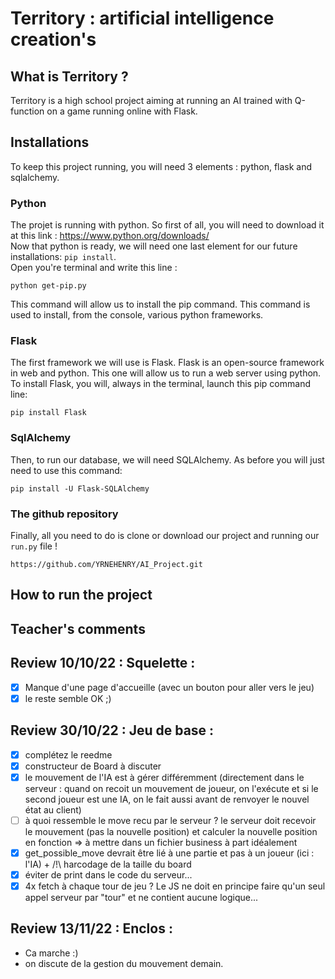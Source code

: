 # Territory : artificial intelligence creation's

## What is Territory ?
Territory is a high school project aiming at running an AI trained with Q-function on a game running online with Flask.

## Installations
To keep this project running, you will need 3 elements : python, flask and sqlalchemy.

### Python
The projet is running with python. So first of all, you will need to download it at this link : https://www.python.org/downloads/
<br>Now that python is ready, we will need one last element for our future installations: `pip install`.
<br>Open you're terminal and write this line :

    python get-pip.py    
This command will allow us to install the pip command. This command is used to install, from the console, various python frameworks.

### Flask
The first framework we will use is Flask. Flask is an open-source framework in web and python. This one will allow us to run a web server using python.
<br>To install Flask, you will, always in the terminal, launch this pip command line:

    pip install Flask
### SqlAlchemy
Then, to run our database, we will need SQLAlchemy. As before you will just need to use this command:

    pip install -U Flask-SQLAlchemy
### The github repository
Finally, all you need to do is clone or download our project and running our `run.py` file !


    https://github.com/YRNEHENRY/AI_Project.git

## How to run the project


## Teacher's comments
Review 10/10/22 : Squelette :
-----------------------------
- [x] Manque d'une page d'accueille (avec un bouton pour aller vers le jeu)
- [x] le reste semble OK ;)

Review 30/10/22 : Jeu de base :
----------------------------
- [x] complétez le reedme
- [x] constructeur de Board à discuter
- [x] le mouvement de l'IA est à gérer différemment (directement dans le serveur : quand on recoit un mouvement de joueur, on l'exécute et si le second joueur est une IA, on le fait aussi avant de renvoyer le nouvel état au client)
- [ ] à quoi ressemble le move recu par le serveur ? le serveur doit recevoir le mouvement (pas la nouvelle position) et calculer la nouvelle position en fonction => à mettre dans un fichier business à part idéalement
- [x] get_possible_move devrait être lié à une partie et pas à un joueur (ici : l'IA) + /!\ harcodage de la taille du board
- [x] éviter de print dans le code du serveur... 
- [x] 4x fetch à chaque tour de jeu ? Le JS ne doit en principe faire qu'un seul appel serveur par "tour" et ne contient aucune logique...

Review 13/11/22 : Enclos :
----------------------------
- Ca marche :)
- on discute de la gestion du mouvement demain.
